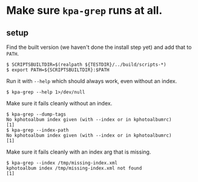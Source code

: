 # Make sure `kpa-grep` runs at all.

## setup

Find the built version (we haven't done the install step yet) and add
that to `PATH`.

    $ SCRIPTSBUILTDIR=$(realpath ${TESTDIR}/../build/scripts-*)
    $ export PATH=${SCRIPTSBUILTDIR}:$PATH

Run it with `--help` which should always work, even without an index.

    $ kpa-grep --help 1>/dev/null

Make sure it fails cleanly without an index.

    $ kpa-grep --dump-tags
    No kphotoalbum index given (with --index or in kphotoalbumrc)
    [1]
    $ kpa-grep --index-path
    No kphotoalbum index given (with --index or in kphotoalbumrc)
    [1]

Make sure it fails cleanly with an index arg that is missing.

    $ kpa-grep --index /tmp/missing-index.xml
    kphotoalbum index /tmp/missing-index.xml not found
    [1]
